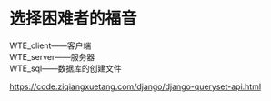 # 选择困难者的福音
WTE_client——客户端<br>
WTE_server——服务器<br>
WTE_sql——数据库的创建文件<br>

https://code.ziqiangxuetang.com/django/django-queryset-api.html
